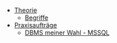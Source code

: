 * [Theorie](Theorie/)
  * [Begriffe](Theorie/Begriffe.md)
* [Praxisaufträge](Praxisaufträge/)
  * [DBMS meiner Wahl - MSSQL](Praxisaufträge/DBMS.md)
